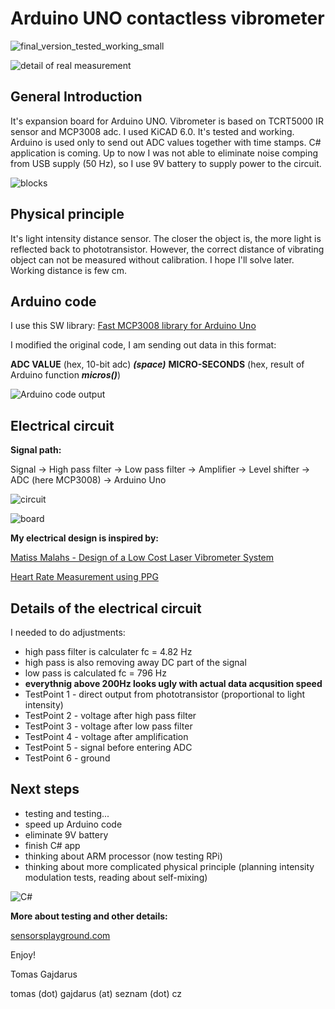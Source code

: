 # Arduino UNO contactless vibrometer

![final_version_tested_working_small](photos/final_version_tested_working_small.png)

![detail of real measurement](photos/detail_of_real_measurement.png)

## General Introduction

It's expansion board for Arduino UNO.
Vibrometer is based on TCRT5000 IR sensor and MCP3008 adc.
I used KiCAD 6.0.
It's tested and working.
Arduino is used only to send out ADC values together with time stamps.
C# application is coming.
Up to now I was not able to eliminate noise comping from USB supply (50 Hz), so I use 9V battery to supply power to the circuit.

![blocks](photos/blocks2.PNG)

## Physical principle

It's light intensity distance sensor. The closer the object is, the more light is reflected back to phototransistor.
However, the correct distance of vibrating object can not be measured without calibration. I hope I'll solve later.
Working distance is few cm.

## Arduino code

I use this SW library:
[Fast MCP3008 library for Arduino Uno](https://github.com/arithmechanics/fast-MCP3008)

I modified the original code, I am sending out data in this format:

**ADC VALUE** (hex, 10-bit adc) ***(space)*** **MICRO-SECONDS** (hex, result of Arduino function ***micros()***)

![Arduino code output](photos/Ardu_code_output2.PNG)

## Electrical circuit
**Signal path:**

Signal -> High pass filter -> Low pass filter -> Amplifier -> Level shifter -> ADC (here MCP3008) -> Arduino Uno

![circuit](photos/circuit.png)

![board](photos/board.png)

**My electrical design is inspired by:**

[Matiss Malahs - Design of a Low Cost Laser Vibrometer System](https://www.theseus.fi/handle/10024/89919)

[Heart Rate Measurement using PPG](http://www.ee.iitb.ac.in/~stallur/wp-content/uploads/2017/02/Heart-Rate-Measurement-using-PPG1.pdf)

## Details of the electrical circuit
I needed to do adjustments:
   - high pass filter is calculater fc = 4.82 Hz
   - high pass is also removing away DC part of the signal
   - low pass is calculated fc = 796 Hz
   - **everythnig above 200Hz looks ugly with actual data acqusition speed**
   - TestPoint 1 - direct output from phototransistor (proportional to light intensity)
   - TestPoint 2 - voltage after high pass filter
   - TestPoint 3 - voltage after low pass filter
   - TestPoint 4 - voltage after amplification
   - TestPoint 5 - signal before entering ADC
   - TestPoint 6 - ground
   
## Next steps

  - testing and testing...
  - speed up Arduino code
  - eliminate 9V battery
  - finish C# app
  - thinking about ARM processor (now testing RPi)
  - thinking about more complicated physical principle (planning intensity modulation tests, reading about self-mixing)
 
 ![C#](photos/C.sharp.PNG)
 
**More about testing and other details:**

[sensorsplayground.com](http://www.sensorsplayground.com/)

Enjoy!

Tomas Gajdarus

tomas (dot) gajdarus (at) seznam (dot) cz
